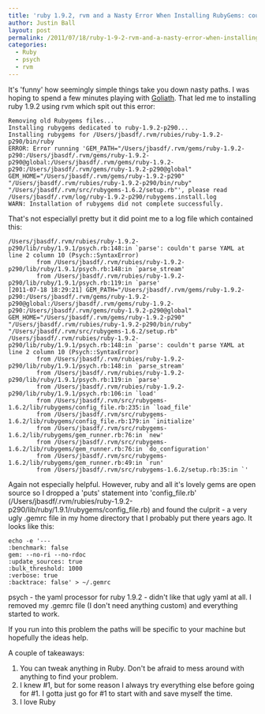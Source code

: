 ```yaml
---
title: 'ruby 1.9.2, rvm and a Nasty Error When Installing RubyGems: couldn&#8217;t parse YAML at line 2 column 10 (Psych::SyntaxError)'
author: Justin Ball
layout: post
permalink: /2011/07/18/ruby-1-9-2-rvm-and-a-nasty-error-when-installing-rubygems-couldnt-parse-yaml-at-line-2-column-10-psychsyntaxerror/
categories:
  - Ruby
  - psych
  - rvm
---
```

It's 'funny' how seemingly simple things take you down nasty paths. I was hoping to spend a few minutes playing with [Goliath][1]. That led me to installing ruby 1.9.2 using rvm which spit out this error:

 [1]: http://www.igvita.com/2011/03/08/goliath-non-blocking-ruby-19-web-server/

    Removing old Rubygems files...
    Installing rubygems dedicated to ruby-1.9.2-p290...
    Installing rubygems for /Users/jbasdf/.rvm/rubies/ruby-1.9.2-p290/bin/ruby
    ERROR: Error running 'GEM_PATH="/Users/jbasdf/.rvm/gems/ruby-1.9.2-p290:/Users/jbasdf/.rvm/gems/ruby-1.9.2-p290@global:/Users/jbasdf/.rvm/gems/ruby-1.9.2-p290:/Users/jbasdf/.rvm/gems/ruby-1.9.2-p290@global" GEM_HOME="/Users/jbasdf/.rvm/gems/ruby-1.9.2-p290" "/Users/jbasdf/.rvm/rubies/ruby-1.9.2-p290/bin/ruby" "/Users/jbasdf/.rvm/src/rubygems-1.6.2/setup.rb"', please read /Users/jbasdf/.rvm/log/ruby-1.9.2-p290/rubygems.install.log
    WARN: Installation of rubygems did not complete successfully.


That's not especiallyl pretty but it did point me to a log file which contained this:

    /Users/jbasdf/.rvm/rubies/ruby-1.9.2-p290/lib/ruby/1.9.1/psych.rb:148:in `parse': couldn't parse YAML at line 2 column 10 (Psych::SyntaxError)
            from /Users/jbasdf/.rvm/rubies/ruby-1.9.2-p290/lib/ruby/1.9.1/psych.rb:148:in `parse_stream'
            from /Users/jbasdf/.rvm/rubies/ruby-1.9.2-p290/lib/ruby/1.9.1/psych.rb:119:in `parse'
    [2011-07-18 18:29:21] GEM_PATH="/Users/jbasdf/.rvm/gems/ruby-1.9.2-p290:/Users/jbasdf/.rvm/gems/ruby-1.9.2-p290@global:/Users/jbasdf/.rvm/gems/ruby-1.9.2-p290:/Users/jbasdf/.rvm/gems/ruby-1.9.2-p290@global" GEM_HOME="/Users/jbasdf/.rvm/gems/ruby-1.9.2-p290" "/Users/jbasdf/.rvm/rubies/ruby-1.9.2-p290/bin/ruby" "/Users/jbasdf/.rvm/src/rubygems-1.6.2/setup.rb"
    /Users/jbasdf/.rvm/rubies/ruby-1.9.2-p290/lib/ruby/1.9.1/psych.rb:148:in `parse': couldn't parse YAML at line 2 column 10 (Psych::SyntaxError)
            from /Users/jbasdf/.rvm/rubies/ruby-1.9.2-p290/lib/ruby/1.9.1/psych.rb:148:in `parse_stream'
            from /Users/jbasdf/.rvm/rubies/ruby-1.9.2-p290/lib/ruby/1.9.1/psych.rb:119:in `parse'
            from /Users/jbasdf/.rvm/rubies/ruby-1.9.2-p290/lib/ruby/1.9.1/psych.rb:106:in `load'
            from /Users/jbasdf/.rvm/src/rubygems-1.6.2/lib/rubygems/config_file.rb:235:in `load_file'
            from /Users/jbasdf/.rvm/src/rubygems-1.6.2/lib/rubygems/config_file.rb:179:in `initialize'
            from /Users/jbasdf/.rvm/src/rubygems-1.6.2/lib/rubygems/gem_runner.rb:76:in `new'
            from /Users/jbasdf/.rvm/src/rubygems-1.6.2/lib/rubygems/gem_runner.rb:76:in `do_configuration'
            from /Users/jbasdf/.rvm/src/rubygems-1.6.2/lib/rubygems/gem_runner.rb:49:in `run'
            from /Users/jbasdf/.rvm/src/rubygems-1.6.2/setup.rb:35:in `'


Again not especially helpful. However, ruby and all it's lovely gems are open source so I dropped a 'puts' statement into 'config\_file.rb' (/Users/jbasdf/.rvm/rubies/ruby-1.9.2-p290/lib/ruby/1.9.1/rubygems/config\_file.rb) and found the culprit - a very ugly .gemrc file in my home directory that I probably put there years ago. It looks like this:

    echo -e '---
    :benchmark: false
    gem: --no-ri --no-rdoc
    :update_sources: true
    :bulk_threshold: 1000
    :verbose: true
    :backtrace: false' > ~/.gemrc


psych - the yaml processor for ruby 1.9.2 - didn't like that ugly yaml at all. I removed my .gemrc file (I don't need anything custom) and everything started to work.

If you run into this problem the paths will be specific to your machine but hopefully the ideas help.

A couple of takeaways:

1.  You can tweak anything in Ruby. Don't be afraid to mess around with anything to find your problem.
2.  I knew #1, but for some reason I always try everything else before going for #1. I gotta just go for #1 to start with and save myself the time.
3.  I love Ruby